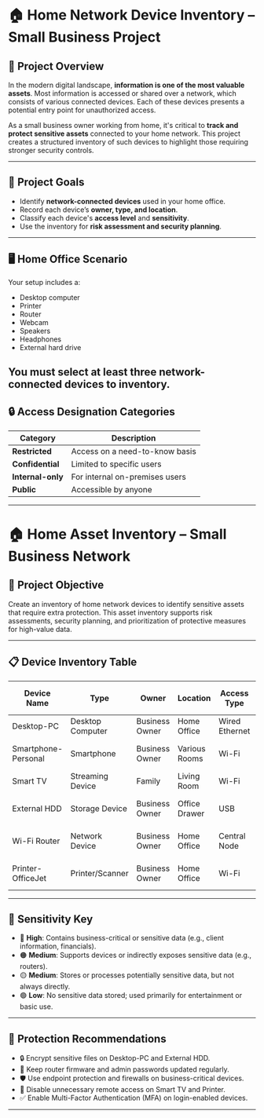 # 🏠 Home Network Device Inventory – Small Business Project

## 🧠 Project Overview

In the modern digital landscape, **information is one of the most valuable assets**. Most information is accessed or shared over a network, which consists of various connected devices. Each of these devices presents a potential entry point for unauthorized access.

As a small business owner working from home, it's critical to **track and protect sensitive assets** connected to your home network. This project creates a structured inventory of such devices to highlight those requiring stronger security controls.

---

## 🧾 Project Goals

- Identify **network-connected devices** used in your home office.
- Record each device’s **owner, type, and location**.
- Classify each device's **access level** and **sensitivity**.
- Use the inventory for **risk assessment and security planning**.

---

## 🖥️ Home Office Scenario

Your setup includes a:
- Desktop computer
- Printer
- Router
- Webcam
- Speakers
- Headphones
- External hard drive

You must select **at least three** network-connected devices to inventory.
---

## 🔒 Access Designation Categories

| Category        | Description                          |
|----------------|--------------------------------------|
| **Restricted**  | Access on a need-to-know basis       |
| **Confidential**| Limited to specific users            |
| **Internal-only**| For internal on-premises users      |
| **Public**      | Accessible by anyone                 |

---

# 🏠 Home Asset Inventory – Small Business Network

## 🧠 Project Objective
Create an inventory of home network devices to identify sensitive assets that require extra protection. This asset inventory supports risk assessments, security planning, and prioritization of protective measures for high-value data.

---

## 📋 Device Inventory Table

| Device Name         | Type              | Owner          | Location       | Access Type        | Contains Sensitive Data | Sensitivity Level |
|---------------------|-------------------|----------------|----------------|---------------------|--------------------------|-------------------|
| Desktop-PC          | Desktop Computer  | Business Owner | Home Office    | Wired Ethernet      | Yes (Client Data, Files) | 🔴 High           |
| Smartphone-Personal | Smartphone        | Business Owner | Various Rooms  | Wi-Fi               | Yes (Emails, 2FA Access) | 🟡 Medium         |
| Smart TV            | Streaming Device  | Family         | Living Room    | Wi-Fi               | No                       | 🟢 Low            |
| External HDD        | Storage Device    | Business Owner | Office Drawer  | USB                 | Yes (Backups, Docs)      | 🔴 High           |
| Wi-Fi Router        | Network Device    | Business Owner | Home Office    | Central Node        | Indirectly (Network Access) | 🟠 Medium        |
| Printer-OfficeJet   | Printer/Scanner   | Business Owner | Home Office    | Wi-Fi               | Yes (Scanned Documents)  | 🟡 Medium         |

---

## 🎯 Sensitivity Key

- 🔴 **High**: Contains business-critical or sensitive data (e.g., client information, financials).
- 🟠 **Medium**: Supports devices or indirectly exposes sensitive data (e.g., routers).
- 🟡 **Medium**: Stores or processes potentially sensitive data, but not always directly.
- 🟢 **Low**: No sensitive data stored; used primarily for entertainment or basic use.

---

## 🔐 Protection Recommendations

- 🔒 Encrypt sensitive files on Desktop-PC and External HDD.
- 🔄 Keep router firmware and admin passwords updated regularly.
- 🛡️ Use endpoint protection and firewalls on business-critical devices.
- 🚫 Disable unnecessary remote access on Smart TV and Printer.
- ✅ Enable Multi-Factor Authentication (MFA) on login-enabled devices.

---
